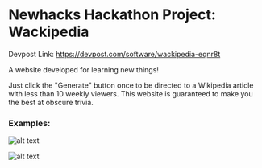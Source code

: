 ﻿# Newhacks Hackathon Project: Wackipedia
Devpost Link: https://devpost.com/software/wackipedia-eqnr8t

A website developed for learning new things!

Just click the "Generate" button once to be directed to a Wikipedia article with less than 10 weekly viewers. This website is guaranteed to make you the best at obscure trivia.
  
### Examples:
  
![alt text](https://d112y698adiu2z.cloudfront.net/photos/production/software_photos/002/283/229/datas/original.png)

![alt text](https://d112y698adiu2z.cloudfront.net/photos/production/software_photos/002/283/228/datas/original.png)

